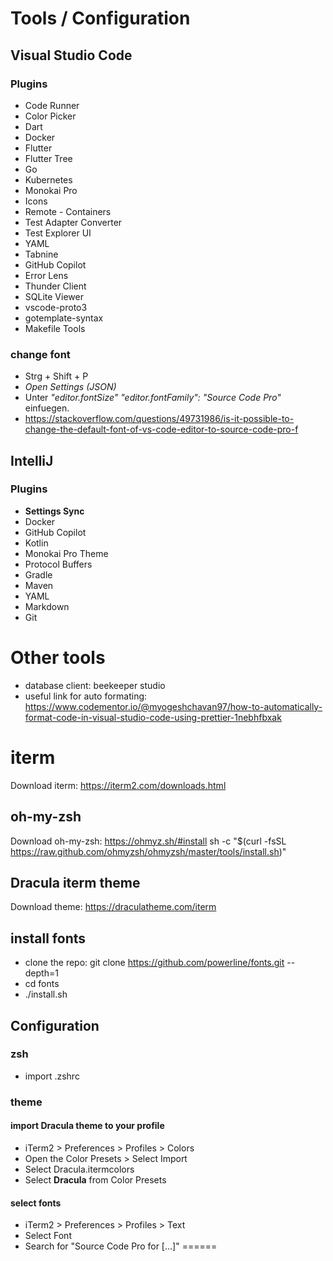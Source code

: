 # Tools / Configuration
## Visual Studio Code
### Plugins
- Code Runner
- Color Picker
- Dart
- Docker
- Flutter
- Flutter Tree
- Go
- Kubernetes
- Monokai Pro
- Icons
- Remote - Containers
- Test Adapter Converter
- Test Explorer UI
- YAML
- Tabnine
- GitHub Copilot
- Error Lens
- Thunder Client
- SQLite Viewer
- vscode-proto3
- gotemplate-syntax
- Makefile Tools

### change font
- Strg + Shift + P
- *Open Settings (JSON)*
- Unter *"editor.fontSize"* *"editor.fontFamily": "Source Code Pro"* einfuegen.
- https://stackoverflow.com/questions/49731986/is-it-possible-to-change-the-default-font-of-vs-code-editor-to-source-code-pro-f

## IntelliJ
### Plugins
- **Settings Sync**
- Docker
- GitHub Copilot
- Kotlin
- Monokai Pro Theme
- Protocol Buffers
- Gradle
- Maven
- YAML
- Markdown
- Git


# Other tools
- database client: beekeeper studio
- useful link for auto formating: https://www.codementor.io/@myogeshchavan97/how-to-automatically-format-code-in-visual-studio-code-using-prettier-1nebhfbxak

# iterm

Download iterm: https://iterm2.com/downloads.html

## oh-my-zsh
Download oh-my-zsh: https://ohmyz.sh/#install
sh -c "$(curl -fsSL https://raw.github.com/ohmyzsh/ohmyzsh/master/tools/install.sh)"

## Dracula iterm theme
Download theme: https://draculatheme.com/iterm

## install fonts
- clone the repo: git clone https://github.com/powerline/fonts.git --depth=1
- cd fonts
- ./install.sh


## Configuration
### zsh
- import .zshrc

### theme
#### import Dracula theme to your profile
- iTerm2 > Preferences > Profiles > Colors
- Open the Color Presets > Select Import
- Select Dracula.itermcolors
- Select **Dracula** from Color Presets

#### select fonts
- iTerm2 > Preferences > Profiles > Text
- Select Font
- Search for "Source Code Pro for [...]"
======



